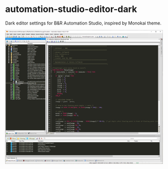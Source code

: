 # automation-studio-editor-dark
Dark editor settings for B&amp;R Automation Studio, inspired by Monokai theme.

![](dark.png)
